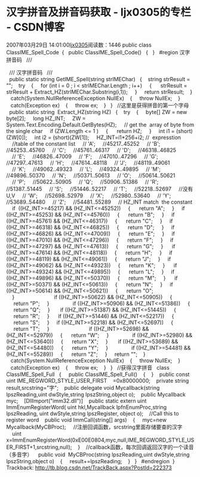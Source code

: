 # 汉字拼音及拼音码获取  - ljx0305的专栏 - CSDN博客
2007年03月29日 14:01:00[ljx0305](https://me.csdn.net/ljx0305)阅读数：1446
public class ClassIME_Spell_Code
 {
  public ClassIME_Spell_Code()
  {
  }
  #region 汉字拼音码
  /// <summary>
  /// 汉字拼音码
  /// </summary>
  public static string GetIME_Spell(string strIMEChar)
  {
   string strResult = "";
   try
   {
    for (int i = 0 ; i < strIMEChar.Length ; i++)
    {
     strResult = strResult + Extract_HZ(strIMEChar.Substring(i,1));
    }
    return strResult;
   }
   catch(System.NullReferenceException NullEx)
   {
    throw NullEx;
   }
   catch(Exception ex)
   {
    throw ex;
   }
  }
  //这里是获得拼音的第一个字母
  public static string  Extract_HZ(string HZ) 
  {
   try
   {
    byte[] ZW = new byte[2];
    long HZ_INT;
    ZW = System.Text.Encoding.Default.GetBytes(HZ);
    // get the  array of byte from the single char 
    if (ZW.Length <= 1 )
    {
     return HZ;
    }
    int i1 = (short)(ZW[0]);
    int i2 = (short)(ZW[1]);
    HZ_INT=i1*256+i2; //  expresstion
    //table of the constant list
    // 'A';     //45217..45252
    // 'B';     //45253..45760
    // 'C';     //45761..46317
    // 'D';     //46318..46825
    // 'E';     //46826..47009
    // 'F';     //47010..47296
    // 'G';     //47297..47613
    // 'H';     //47614..48118
    // 'J';     //48119..49061
    // 'K';     //49062..49323
    // 'L';     //49324..49895
    // 'M';     //49896..50370
    // 'N';     //50371..50613
    // 'O';     //50614..50621
    // 'P';     //50622..50905
    // 'Q';     //50906..51386
    // 'R';     //51387..51445
    // 'S';     //51446..52217
    // 'T';     //52218..52697
    //没有U,V
    // 'W';     //52698..52979
    // 'X';     //52980..53640
    // 'Y';     //53689..54480
    // 'Z';     //54481..55289
    // HZ_INT match  the constant
    if  ((HZ_INT>=45217) && (HZ_INT<=45252))
    {
     return "A";
    }
    if ((HZ_INT>=45253) && (HZ_INT<=45760))
    {
     return "B";
    }
    if  ((HZ_INT>=45761) && (HZ_INT<=46317))
    {
     return "C";
    }
    if ((HZ_INT>=46318) && (HZ_INT<=46825))
    {
     return "D";
    }
    if  ((HZ_INT>=46826) && (HZ_INT<=47009))
    {
     return "E";
    }
    if ((HZ_INT>=47010) && (HZ_INT<=47296))
    {
     return "F";
    }
    if ((HZ_INT>=47297) && (HZ_INT<=47613))
    {
     return "G";
    } 
    if ((HZ_INT>=47614) && (HZ_INT<=48118))
    {
     return "H";
    }
    if ((HZ_INT>=48119) && (HZ_INT<=49061))
    {
     return "J";
    }
    if ((HZ_INT>=49062) && (HZ_INT<=49323))
    {
     return "K";
    } 
    if ((HZ_INT>=49324) && (HZ_INT<=49895))
    {
     return "L";
    }
    if ((HZ_INT>=49896) && (HZ_INT<=50370))
    {
     return "M";
    } 
    if ((HZ_INT>=50371) && (HZ_INT<=50613))
    {
     return "N";
    }
    if ((HZ_INT>=50614) && (HZ_INT<=50621))
    {
     return "O";
    }                      
    if ((HZ_INT>=50622) && (HZ_INT<=50905))
    {
     return "P";
    }           
    if ((HZ_INT>=50906) && (HZ_INT<=51386))
    {
     return "Q";
    }  
    if ((HZ_INT>=51387) && (HZ_INT<=51445))
    {
     return "R";
    } 
    if ((HZ_INT>=51446) && (HZ_INT<=52217))
    {
     return "S";
    }
    if ((HZ_INT>=52218) && (HZ_INT<=52697))
    {
     return "T";
    }                      
    if ((HZ_INT>=52698) && (HZ_INT<=52979))
    {
     return "W"; 
    }           
    if ((HZ_INT>=52980) && (HZ_INT<=53640))
    {
     return "X";
    }  
    if ((HZ_INT>=53689) && (HZ_INT<=54480))
    {
     return "Y";
    }           
    if ((HZ_INT>=54481) && (HZ_INT<=55289))
    {
     return "Z";
    }
    return "";
   }
   catch(System.NullReferenceException NullEx)
   {
    throw NullEx;
   }
   catch(Exception ex)
   {
    throw ex;
   }
  }
  //获得汉字拼音
  class ClassIME_Spell_Full
  { 
   public ClassIME_Spell_Full()
   {
   }
   public const uint IME_REGWORD_STYLE_USER_FIRST    =0x80000000;
   private string result,srcstring="字";
   public delegate void Mycallback(string lpszReading,uint dwStyle,string lpszString,object o);
   public Mycallback myc;
   [DllImport("imm32.dll")]
   public static extern uint ImmEnumRegisterWord( uint hkl,Mycallback lpfnEnumProc,string lpszReading, uint dwStyle,string lpszRegister, object o);
   //Call this to register word
   public void ImmCall(string[] args)
   {
    myc=new Mycallback(MyCBProc);
    //注册回调函数，srcstring里面存储要查的汉字
    uint x=ImmEnumRegisterWord(0xE00E0804,myc,null,IME_REGWORD_STYLE_USER_FIRST+1,srcstring,null);
   }
   //callback函数，每次回调返回汉字的一个读音（多音字）
   public void  MyCBProc(string lpszReading,uint dwStyle,string lpszString,object o)
   {
    result+=lpszReading;
   }
  }
  #endregion
 }
Trackback: http://tb.blog.csdn.net/TrackBack.aspx?PostId=222373
